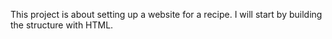This project is about setting up a website for a
recipe. I will start by building the structure
with HTML.